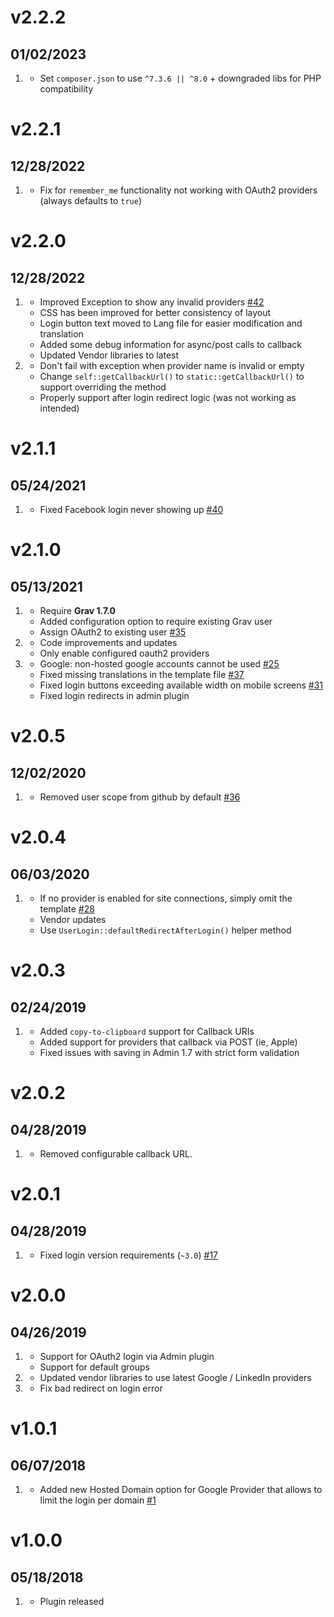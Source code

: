 # v2.2.2
## 01/02/2023

1. [](#bugfix)
   * Set `composer.json` to use `^7.3.6 || ^8.0` + downgraded libs for PHP compatibility

# v2.2.1
## 12/28/2022

1. [](#bugfix)
   * Fix for `remember_me` functionality not working with OAuth2 providers (always defaults to `true`)

# v2.2.0
## 12/28/2022

1. [](#improved)
   * Improved Exception to show any invalid providers [#42](https://github.com/trilbymedia/grav-plugin-login-oauth2/pull/42)
   * CSS has been improved for better consistency of layout
   * Login button text moved to Lang file for easier modification and translation
   * Added some debug information for async/post calls to callback
   * Updated Vendor libraries to latest   
1. [](#bugfix)
   * Don't fail with exception when provider name is invalid or empty
   * Change `self::getCallbackUrl()` to `static::getCallbackUrl()` to support overriding the method
   * Properly support after login redirect logic (was not working as intended)

# v2.1.1
## 05/24/2021

1. [](#bugfix)
    * Fixed Facebook login never showing up [#40](https://github.com/trilbymedia/grav-plugin-login-oauth2/issues/40)

# v2.1.0
## 05/13/2021

1. [](#new)
   * Require **Grav 1.7.0**
   * Added configuration option to require existing Grav user
   * Assign OAuth2 to existing user [#35](https://github.com/trilbymedia/grav-plugin-login-oauth2/issues/35)
1. [](#improved)
   * Code improvements and updates
   * Only enable configured oauth2 providers
1. [](#bugfix)
    * Google: non-hosted google accounts cannot be used [#25](https://github.com/trilbymedia/grav-plugin-login-oauth2/issues/25)
    * Fixed missing translations in the template file [#37](https://github.com/trilbymedia/grav-plugin-login-oauth2/pull/37)
    * Fixed login buttons exceeding available width on mobile screens [#31](https://github.com/trilbymedia/grav-plugin-login-oauth2/pull/31)
    * Fixed login redirects in admin plugin

# v2.0.5
## 12/02/2020

1. [](#improved)   
    * Removed user scope from github by default [#36](https://github.com/trilbymedia/grav-plugin-login-oauth2/pull/36)

# v2.0.4
## 06/03/2020

1. [](#improved)    
    * If no provider is enabled for site connections, simply omit the template [#28](https://github.com/trilbymedia/grav-plugin-login-oauth2/pull/28)
    * Vendor updates
    * Use `UserLogin::defaultRedirectAfterLogin()` helper method

# v2.0.3
## 02/24/2019

1. [](#improved)
    * Added `copy-to-clipboard` support for Callback URIs
    * Added support for providers that callback via POST (ie, Apple)
    * Fixed issues with saving in Admin 1.7 with strict form validation

# v2.0.2
## 04/28/2019

1. [](#improved)
    * Removed configurable callback URL.

# v2.0.1
## 04/28/2019

1. [](#bugfix)
    * Fixed login version requirements (`~3.0`) [#17](https://github.com/trilbymedia/grav-plugin-login-oauth2/issues/17)

# v2.0.0
## 04/26/2019

1. [](#new)
    * Support for OAuth2 login via Admin plugin
    * Support for default groups
1. [](#improved)
    * Updated vendor libraries to use latest Google / LinkedIn providers
1. [](#bugfix)
    * Fix bad redirect on login error

# v1.0.1
## 06/07/2018

1. [](#new)
    * Added new Hosted Domain option for Google Provider that allows to limit the login per domain [#1](https://github.com/trilbymedia/grav-plugin-login-oauth2/issues/1)

# v1.0.0
##  05/18/2018

1. [](#new)
    * Plugin released

